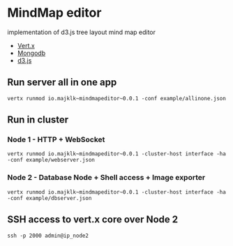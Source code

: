 
# MindMap editor

implementation of d3.js tree layout mind map editor

* [Vert.x](http://vertx.io/)
* [Mongodb](http://www.mongodb.org/)
* [d3.js](http://d3js.org/)

## Run server all in one app

`vertx runmod io.majklk~mindmapeditor~0.0.1 -conf example/allinone.json`

## Run in cluster

### Node 1 - HTTP + WebSocket

`vertx runmod io.majklk~mindmapeditor~0.0.1 -cluster-host interface -ha -conf example/webserver.json`

### Node 2 - Database Node + Shell access + Image exporter

`vertx runmod io.majklk~mindmapeditor~0.0.1 -cluster-host interface -ha -conf example/dbserver.json`


## SSH access to vert.x core over Node 2

`ssh -p 2000 admin@ip_node2`